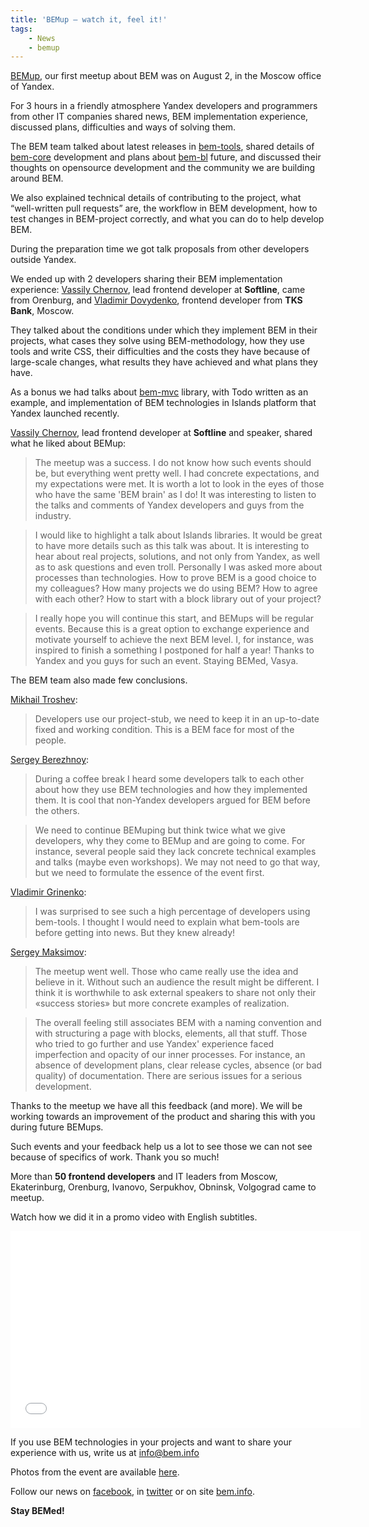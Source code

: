 ```yaml
---
title: 'BEMup — watch it, feel it!'
tags:
    - News
    - bemup
---
```


[BEMup](http://bitly.com/bemup), our first meetup about BEM was on August 2, in the Moscow office of Yandex.

For 3 hours in a friendly atmosphere Yandex developers and programmers from other IT companies shared news, 
BEM implementation experience, discussed plans, difficulties and ways of solving them.

The BEM team talked about latest releases in [bem-tools](http://bit.ly/ru-bemtools), shared details of 
[bem-core](http://github.com/bem/bem-core) development and plans about [bem-bl](https://github.com/bem/bem-bl) 
future, and discussed their thoughts on opensource development and the community we are building around BEM. 

We also explained technical details of contributing to the project, what “well-written pull requests” are, 
the workflow in BEM development, how to test changes in BEM-project correctly, and what you can do to 
help develop BEM.

During the preparation time we got talk proposals from other developers outside Yandex. 

We ended up with 2 developers sharing their BEM implementation experience: 
[Vassily Chernov](https://twitter.com/bivihoba), lead frontend developer at **Softline**, came from Orenburg, 
and [Vladimir Dovydenko](https://twitter.com/dovyden), frontend developer from **TKS Bank**, Moscow. 

They talked about the conditions under which they implement BEM in their projects, what cases they solve using 
BEM-methodology, how they use tools and write CSS, their difficulties and the costs they have because of large-scale changes, what results they have achieved and what plans they have.

As a bonus we had talks about [bem-mvc](https://github.com/bem/bem-mvc) library, with Todo written as an 
example, and implementation of BEM technologies in Islands platform that Yandex launched recently.

[Vassily Chernov](https://twitter.com/bivihoba), lead frontend developer at **Softline** and speaker, 
shared what he liked about BEMup:

> The meetup was a success. I do not know how such events should be, but everything went pretty well.  I had 
concrete expectations, and my expectations were met. It is worth a lot to look in the eyes of those who have the same 'BEM brain' as I do! It was interesting to listen to the talks and comments of Yandex developers and guys from the industry. 

> I would like to highlight a talk about Islands libraries. It would be great to have more details such as this 
talk was about. It is interesting to hear about real projects, solutions, and not only from Yandex, as well 
as to ask questions and even troll. Personally I was asked more about processes than technologies. How to prove BEM 
is a good choice to my colleagues? How many projects we do using BEM? How to agree with each other? How 
to start with a block library out of your project? 

> I really hope you will continue this start, and BEMups will be regular events. Because this is a great option to 
exchange experience and motivate yourself to achieve the next BEM level. I, for instance, was inspired to 
finish a something I postponed for half a year! Thanks to Yandex and you guys for such an event. Staying BEMed, 
Vasya.

The BEM team also made few conclusions.

[Mikhail Troshev](http://twitter.com/ya_mishanga):

> Developers use our project-stub, we need to keep it in an up-to-date fixed and working condition. This is a BEM face 
for most of the people.

[Sergey Berezhnoy](http://twitter.com/veged):

> During a coffee break I heard some developers talk to each other about how they use BEM technologies 
and how they implemented them. It is cool that non-Yandex developers argued for BEM before the others.

> We need to continue BEMuping but think twice what we give developers, why they come to BEMup and are going 
to come. For instance, several people said they lack concrete technical examples and talks (maybe even workshops). 
We may not need to go that way, but we need to formulate the essence of the event first.

[Vladimir Grinenko](http://twitter.com/tadatuta):

> I was surprised to see such a high percentage of developers using bem-tools. I thought I would need to explain what 
bem-tools are before getting into news. But they knew already! 

[Sergey Maksimov](http://twitter.com/dosyara):

> The meetup went well. Those who came really use the idea and believe in it. Without such an audience the result might 
be different. I think it is worthwhile to ask external speakers to share not only their «success stories» but more 
concrete examples of realization.

> The overall feeling still associates BEM with a naming convention and with structuring a page with blocks, elements, all that stuff. Those who tried to go further and use Yandex' experience faced imperfection and opacity of our inner processes. For instance, an absence of development plans, clear release cycles, absence (or bad quality) of documentation. There are serious issues for a serious development. 

Thanks to the meetup we have all this feedback (and more). We will be working towards an 
improvement of the product and sharing this with you during future BEMups. 

Such events and your feedback help us a lot to see those we can not see because of specifics of work. Thank you so much!

More than **50 frontend developers** and IT leaders from Moscow, Ekaterinburg, Orenburg, Ivanovo, Serpukhov, Obninsk, Volgograd came to meetup.

Watch how we did it in a promo video with English subtitles.

<iframe width="560" height="315" src="//www.youtube.com/embed/4jrUgqMlvP0" frameborder="0" allowfullscreen></iframe>

If you use BEM technologies in your projects and want to share your experience with us, write us at info@bem.info

Photos from the event are available [here](http://bitly.com/bemup-photo).

Follow our news on [facebook](http://bit.ly/fb-bem), in [twitter]( http://bit.ly/en-twi) or on 
site [bem.info]( http://bit.ly/en-beminfo).

**Stay BEMed!**



